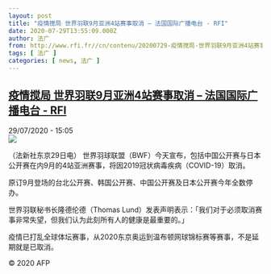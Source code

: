 ```yaml
---
layout: post
title: "疫情搅局 世界羽联9月亚洲4站赛事取消 – 法国国际广播电台 - RFI"
date: 2020-07-29T13:55:09.000Z
author: 法广
from: http://www.rfi.fr//cn/contenu/20200729-疫情搅局-世界羽联9月亚洲4站赛事取消
tags: [ 法广 ]
categories: [ news, 法广 ]
---
```

<!--1596030909000-->
[疫情搅局 世界羽联9月亚洲4站赛事取消 – 法国国际广播电台 - RFI](http://www.rfi.fr//cn/contenu/20200729-%E7%96%AB%E6%83%85%E6%90%85%E5%B1%80-%E4%B8%96%E7%95%8C%E7%BE%BD%E8%81%949%E6%9C%88%E4%BA%9A%E6%B4%B24%E7%AB%99%E8%B5%9B%E4%BA%8B%E5%8F%96%E6%B6%88)
------

<div>
<div>29/07/2020 - 15:05</div><img src="https://s.rfi.fr/media/display/4811af4c-d1a1-11ea-a142-005056bf87d6/w:310/p:16x9/spo0003b.200729210505.jpg"><div class="t-content__body u-clearfix"><div class="m-interstitial"></div><p>（法新社东京29日电）    世界羽球联盟（BWF）今天宣布，包括中国公开赛与日本公开赛在内9月的4站亚洲赛事，将因2019冠状病毒疾病（COVID-19）取消。</p><p>    原订9月登场的台北公开赛、韩国公开赛、中国公开赛及日本公开赛今年全数停办。</p><p>    世界羽联秘书长隆德伦德（Thomas Lund）发表声明表示：「我们对于必须取消赛事非常失望，但我们认为此刻所有人的健康是最重要的。」</p><p>    疫情已打乱全球体坛赛事，从2020东京奥运到温布顿网球锦标赛等赛事，不是延期就是已取消。</p><p class="t-copyright">© 2020 AFP</p>        </div>
</div>
